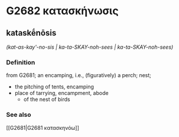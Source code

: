 # G2682 κατασκήνωσις

## kataskḗnōsis

_(kat-as-kay'-no-sis | ka-ta-SKAY-noh-sees | ka-ta-SKAY-noh-sees)_

### Definition

from G2681; an encamping, i.e., (figuratively) a perch; nest; 

- the pitching of tents, encamping
- place of tarrying, encampment, abode
  - of the nest of birds

### See also

[[G2681|G2681 κατασκηνόω]]
